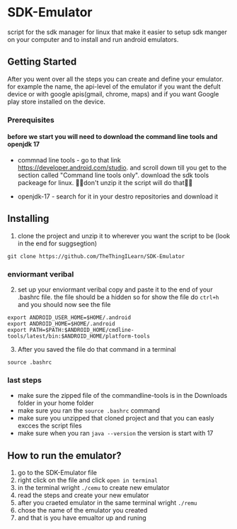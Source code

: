 # SDK-Emulator
script for the sdk manager for linux that make it easier to setup sdk manger on 
your computer and to install and run android emulators.

## Getting Started
After you went over all the steps you can create and define your emulator. for example the name, the api-level of the
emulator if you want the defult device or with google apis(gmail, chrome, maps) and if you want 
Google play store installed on the device.

### Prerequisites
#### before we start you will need to download the command line tools and openjdk 17

- commnad line tools - go to that link https://developer.android.com/studio.
and scroll down till you get to the section called "Command line tools only".
download the sdk tools packeage for linux. 🚫🚫don't unzip it the script will do that🚫🚫

- openjdk-17 - search for it in your destro repositories and download it

## Installing 
1. clone the project and unzip it to wherever you want the script to be (look in the end for suggsegtion)
```
git clone https://github.com/TheThingILearn/SDK-Emulator
```
### enviormant veribal
2. set up your enviormant veribal copy and paste it to the end of your .bashrc file. the file should be a hidden so for show the file 
do `ctrl+h` and you should now see the file
```
export ANDROID_USER_HOME=$HOME/.android
export ANDROID_HOME=$HOME/.android
export PATH=$PATH:$ANDROID_HOME/cmdline-tools/latest/bin:$ANDROID_HOME/platform-tools
```
3. After you saved the file do that command in a terminal
```
source .bashrc
```
### last steps
- make sure the zipped file of the commandline-tools is in the Downloads folder in your home folder
- make sure you ran the `source .bashrc` command
- make sure you unzipped that cloned project and that you can easly excces the script files
- make sure when you ran `java --version` the version is start with 17

## How to run the emulator?
1. go to the SDK-Emulator file
2. right click on the file and click `open in terminal`
3. in the terminal wright `./cemu` to create new emulator
4. read the steps and create your new emulator
5. after you craeted emulator in the same terminal wright `./remu`
6. chose the name of the emulator you created
7. and that is you have emualtor up and runing
